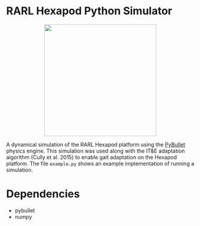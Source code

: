 # RARL Hexapod Python Simulator

<p align="center">
  <img src="cover_image.gif" width="300"/>
</p>

A dynamical simulation of the RARL Hexapod platform using the [PyBullet](https://pybullet.org/wordpress/) physics engine. This simulation was used along with the IT&E adaptation algorithm (Cully et al. 2015) to enable gait adaptation on the Hexapod platform. The file `example.py` shows an example implementation of running a simulation.

# Dependencies
- pybullet
- numpy
